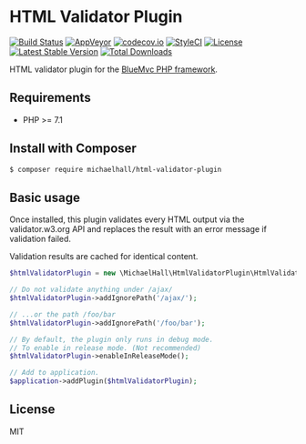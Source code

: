 # HTML Validator Plugin 

[![Build Status](https://travis-ci.org/themichaelhall/html-validator-plugin.svg?branch=master)](https://travis-ci.org/themichaelhall/html-validator-plugin)
[![AppVeyor](https://ci.appveyor.com/api/projects/status/github/themichaelhall/html-validator-plugin?branch=master&svg=true)](https://ci.appveyor.com/project/themichaelhall/html-validator-plugin/branch/master)
[![codecov.io](https://codecov.io/gh/themichaelhall/html-validator-plugin/coverage.svg?branch=master)](https://codecov.io/gh/themichaelhall/html-validator-plugin?branch=master)
[![StyleCI](https://styleci.io/repos/116175078/shield?style=flat&branch=master)](https://styleci.io/repos/116175078)
[![License](https://poser.pugx.org/michaelhall/html-validator-plugin/license)](https://packagist.org/packages/michaelhall/html-validator-plugin)
[![Latest Stable Version](https://poser.pugx.org/michaelhall/html-validator-plugin/v/stable)](https://packagist.org/packages/michaelhall/html-validator-plugin)
[![Total Downloads](https://poser.pugx.org/michaelhall/html-validator-plugin/downloads)](https://packagist.org/packages/michaelhall/html-validator-plugin)

HTML validator plugin for the [BlueMvc PHP framework](https://github.com/themichaelhall/bluemvc).

## Requirements

- PHP >= 7.1

## Install with Composer

``` bash
$ composer require michaelhall/html-validator-plugin
```

## Basic usage

Once installed, this plugin validates every HTML output via the validator.w3.org API and replaces the result with an error message if validation failed. 

Validation results are cached for identical content.

```php
$htmlValidatorPlugin = new \MichaelHall\HtmlValidatorPlugin\HtmlValidatorPlugin();

// Do not validate anything under /ajax/
$htmlValidatorPlugin->addIgnorePath('/ajax/');

// ...or the path /foo/bar
$htmlValidatorPlugin->addIgnorePath('/foo/bar');

// By default, the plugin only runs in debug mode.
// To enable in release mode. (Not recommended) 
$htmlValidatorPlugin->enableInReleaseMode();

// Add to application.
$application->addPlugin($htmlValidatorPlugin);
```

## License

MIT
